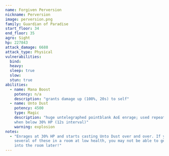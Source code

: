 ```yaml
---
name: Forgiven Perversion
nickname: Perversion
image: perversion.png
family: Guardian of Paradise
start_floor: 34
end_floor: 35
agro: Sight
hp: 227843
attack_damage: 6688
attack_type: Physical
vulnerabilities:
  bind: 
  heavy: 
  sleep: true
  slow: 
  stun: true
abilities:
  - name: Mana Boost
    potency: n/a
    description: "grants damage up (100%, 20s) to self"
  - name: Unto Dust
    potency: 4500
    type: Magic
    description: "huge untelegraphed pointblank AoE enrage; used repeatedly
    when below 30% HP (12s interval)"
    warning: explosion
notes:
  - "Enrages at 30% HP and starts casting Unto Dust over and over. If you leave
    several of these in a room at low health, you may not be able to get back
    into the room later!"
---
```


